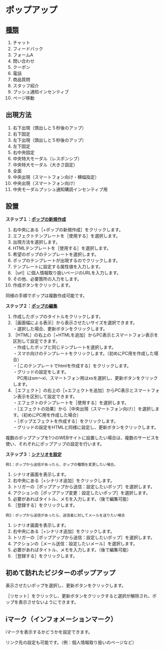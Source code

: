 # ポップアップ	
## [種類](https://happi.net/function/popup/%e3%83%9d%e3%83%83%e3%83%97%e3%82%a2%e3%83%83%e3%83%97%e3%81%ae%e7%a8%ae%e9%a1%9e%e3%81%a8%e3%83%a1%e3%83%aa%e3%83%83%e3%83%88/)
1. チャット
2. フィードバック
3. フォームA
4. 問い合わせ
5. クーポン
6. 電話
7. 商品質問
8. スタッフ紹介
9. プッシュ通知インセンティブ
10. ページ移動

## 出現方法
1. 右下出現（頭出しと５秒後のアップ）
2. 右下固定
3. 左下出現（頭出しと５秒後のアップ）
4. 左下固定
5. 右中央固定
6. 中央特大モーダル（レスポンシブ）
7. 中央特大モーダル（大きさ固定）
8. 全面
9. 中央出現（スマートフォン向け・横幅指定）
10. 中央出現（スマートフォン向け）
11. 中央モーダルプッシュ通知購読インセンティブ用


## 設置

**ステップ１：[ポップの新規作成](https://happi.net/function/popup/%e3%83%9d%e3%83%83%e3%83%97%e3%82%92%e6%96%b0%e8%a6%8f%e4%bd%9c%e6%88%90%e3%81%99%e3%82%8b/?preview=true)**
1. 右中央にある［+ポップの新規作成］をクリックします。
2. エフェクトテンプレートを［使用する］を選択します。
3. 出現方法を選択します。
4. HTMLテンプレートを［使用する］を選択します。
5. 希望のポップのテンプレートを選択します。
6. ポップのテンプレートが出現するのでクリックします。
7. テンプレートに設定する属性値を入力します。
8. ［url］に個人情報取り扱いページのURLを入力します。
9. その他、必要箇所の入力をします。
10. 作成ボタンをクリックします。

同様の手順でポップは複数作成可能です。


**ステップ２：[ポップの編集](https://happi.net/function/popup/%e3%83%9d%e3%83%83%e3%83%97%e3%82%92pc%e3%81%a8%e3%82%b9%e3%83%9e%e3%83%9b%e3%81%a7%e5%8c%ba%e5%88%a5%e3%81%97%e3%81%a6%e8%a1%a8%e7%a4%ba%e3%81%95%e3%81%9b%e3%81%9f%e3%81%84/)**
1. 作成したポップのタイトルをクリックします。
2. ［画面幅による表示］から表示させたいサイズを選択できます。  
   ・選択した場合、更新ボタンをクリックします。  
3. ［HTML］の右上の［+HTMLを追加］からPC表示とスマートフォン表示を区別して設定できます。  
   ・作成したポップと同じテンプレートを選択します。  
   ・スマホ向けのテンプレートをクリックします。（初めにPC用を作成した場合）  
   ・［このテンプレートでhtmlを作成する］をクリックします。  
   ・グリッドの設定をします。  
   　PC用はsm～xl、スマートフォン用はxsを選択し、更新ボタンをクリックします。
4. ［エフェクト］の右上の［+エフェクトを追加］からPC表示とスマートフォン表示を区別して設定できます。  
   ・エフェクトのテンプレートを［使用する］を選択します。  
   ・［エフェクトの効果］から［中央出現（スマートフォン向け）］を選択します。（初めにPC用を作成した場合）  
   ・［ポップエフェクトを作成する］をクリックします。  
   ・グリッドの設定をHTMLと同様に設定し、更新ボタンをクリックします。  
   
複数のポップアップを1つのWEBサイトに設置したい場合は、複数のサービスを使い、それぞれにポップアップの設定を行います。	


**ステップ３：[シナリオを設定](https://happi.net/function/scenario/%e3%83%9d%e3%83%83%e3%83%97%e3%82%92%e5%a4%89%e6%9b%b4%e3%81%97%e3%81%9f%e3%81%84/)**  
```
例1：ポップから送信があったら、ポップの種類を変更したい場合。    
```
1. シナリオ画面を表示します。  
2. 右中央にある［+シナリオ追加］をクリックします。  
3. トリガーの［ポップアップから送信：設定したいポップ］を選択します。  
4. アクションの［ポップアップ変更：設定したいポップ］を選択します。  
5. 必要があればタイトル、メモを入力します。（後で編集可能）  
6. ［登録する］をクリックします。  

```
例2：ポップから送信があったら、送信者に対してメールを送りたい場合    
```
1. シナリオ画面を表示します。  
2. 右中央にある［+シナリオ追加］をクリックします。  
3. トリガーの［ポップアップから送信：設定したいポップ］を選択します。  
4. アクションの［メール送信：設定したいメール］を選択します。  
5. 必要があればタイトル、メモを入力します。（後で編集可能）  
6. ［登録する］をクリックします。  

## 初めて訪れたビジターのポップアップ
表示させたいポップを選択し、更新ボタンをクリックします。

［リセット］をクリックし、更新ボタンをクリックすると選択が解除され、ポップを表示させないようにできます。


## iマーク（インフォメーションマーク）	
iマークを表示するかどうかを設定できます。

リンク先の設定も可能です。（例：個人情報取り扱いのページなど）
